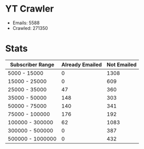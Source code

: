 # YT Crawler
- Emails: 5588
- Crawled: 271350

# Stats
| Subscriber Range  | Already Emailed | Not Emailed |
|-------|-------|-------|
| 5000 - 15000 | 0 | 1308 |
| 15000 - 25000 | 0 | 609 |
| 25000 - 35000 | 47 | 360 |
| 35000 - 50000 | 148 | 303 |
| 50000 - 75000 | 140 | 341 |
| 75000 - 100000 | 176 | 192 |
| 100000 - 300000 | 62 | 1083 |
| 300000 - 500000 | 0 | 387 |
| 500000 - 1000000 | 0 | 432 |
